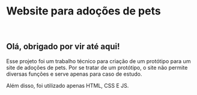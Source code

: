 # Website para adoções de pets
<br>

## Olá, obrigado por vir até aqui!
Esse projeto foi um trabalho técnico para criação de um protótipo para um site de adoções de pets. Por se tratar de um protótipo, o site não permite diversas funções e serve apenas para caso de estudo.
<br>
<p>Além disso, foi utilizado apenas HTML, CSS E JS.</p>
